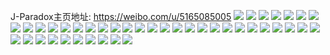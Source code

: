 J-Paradox主页地址: https://weibo.com/u/5165085005 
![](https://wx4.sinaimg.cn/mw2000/005DyayFly1h928vqykoej30wi1yc1kx.jpg) 
![](https://wx4.sinaimg.cn/mw2000/005DyayFly1h928vpyo53j32c0340x6p.jpg) 
![](https://wx4.sinaimg.cn/mw2000/005DyayFly1h928vr9iymj30u01hc4dg.jpg) 
![](https://wx4.sinaimg.cn/mw2000/005DyayFly1h88dachom3j31ui2gwe81.jpg) 
![](https://wx4.sinaimg.cn/mw2000/005DyayFly1h88dadm81bj30wg1loam3.jpg) 
![](https://wx4.sinaimg.cn/mw2000/005DyayFly1h88dad3zasj31rl2cy7wh.jpg) 
![](https://wx4.sinaimg.cn/mw2000/005DyayFly1h8291z2w24j30wg1m3wro.jpg) 
![](https://wx4.sinaimg.cn/mw2000/005DyayFly1h8291zh8j1j30wh1lk4ds.jpg) 
![](https://wx4.sinaimg.cn/mw2000/005DyayFly1h8291zwn6ej30wh1lu195.jpg) 
![](https://wx4.sinaimg.cn/mw2000/005DyayFly1h8291xz0ycj30wg1ls7fg.jpg) 
![](https://wx4.sinaimg.cn/mw2000/005DyayFly1h7w99zgi75j31sc2ds1kz.jpg) 
![](https://wx4.sinaimg.cn/mw2000/005DyayFly1h7w99xzy4nj30wi1ycn6t.jpg) 
![](https://wx4.sinaimg.cn/mw2000/005DyayFly1h7w9a0alffj320j2oykjl.jpg) 
![](https://wx4.sinaimg.cn/mw2000/005DyayFly1h7w9a173s4j323w2t0u0x.jpg) 
![](https://wx4.sinaimg.cn/mw2000/005DyayFly1h7w9a1womjj324u2uykjl.jpg) 
![](https://wx4.sinaimg.cn/mw2000/005DyayFly1h7w9a2dozxj30wh1lp4fn.jpg) 
![](https://wx4.sinaimg.cn/mw2000/005DyayFly1h7w9a2oyjaj30wh1lptnj.jpg) 
![](https://wx4.sinaimg.cn/mw2000/005DyayFly1h6mkofx2rij31wh2ja7wh.jpg) 
![](https://wx4.sinaimg.cn/mw2000/005DyayFly1h6mkofafxzj32282qz1kx.jpg) 
![](https://wx4.sinaimg.cn/mw2000/005DyayFly1h6mkogkurlj32322s3b29.jpg) 
![](https://wx4.sinaimg.cn/mw2000/005DyayFly1h6btm02clfj329v3151ky.jpg) 
![](https://wx4.sinaimg.cn/mw2000/005DyayFly1h6btlyun0pj323d2she81.jpg) 
![](https://wx4.sinaimg.cn/mw2000/005DyayFly1h6btm1eg15j326y2xu1ky.jpg) 
![](https://wx4.sinaimg.cn/mw2000/005DyayFly1h6btm2l8j1j32ai3207ai.jpg) 
![](https://wx4.sinaimg.cn/mw2000/005DyayFly1h5e32k32edj326l2wsb29.jpg) 
![](https://wx4.sinaimg.cn/mw2000/005DyayFly1h5e32lfpaej32c03407wi.jpg) 
![](https://wx4.sinaimg.cn/mw2000/005DyayFly1h5e32mrsfwj32472tl7wi.jpg) 
![](https://wx4.sinaimg.cn/mw2000/005DyayFly1h5e3375l3lj31sc2dskjl.jpg) 
![](https://wx4.sinaimg.cn/mw2000/005DyayFly1h5e338qx39j32c03407wi.jpg) 
![](https://wx4.sinaimg.cn/mw2000/005DyayFly1h5e339w4lyj329i30okjl.jpg) 
![](https://wx4.sinaimg.cn/mw2000/005DyayFly1h4sal2fw8mj31nc274kjl.jpg) 
![](https://wx4.sinaimg.cn/mw2000/005DyayFly1h4sal3yxzaj31za2n0kjl.jpg) 
![](https://wx4.sinaimg.cn/mw2000/005DyayFly1h4sal342h1j322b2r5x1v.jpg) 
![](https://wx4.sinaimg.cn/mw2000/005DyayFly1h4saqsxm2sj32ih2bxb29.jpg) 
![](https://wx4.sinaimg.cn/mw2000/005DyayFly1h4sasl1ttlj32c02c0e82.jpg) 
![](https://wx4.sinaimg.cn/mw2000/005DyayFly1h4gq72r7zwj31sc2dsu0x.jpg) 
![](https://wx4.sinaimg.cn/mw2000/005DyayFly1h4gq765m2fj31sc2dsnpd.jpg) 
![](https://wx4.sinaimg.cn/mw2000/005DyayFly1h4gq742tg1j31sc2dsx6p.jpg) 
![](https://wx4.sinaimg.cn/mw2000/005DyayFly1h3u4rz8drxj31yk2mvx6p.jpg) 
![](https://wx4.sinaimg.cn/mw2000/005DyayFly1h3u4s0ezhdj32bq34ahdu.jpg) 
![](https://wx4.sinaimg.cn/mw2000/005DyayFly1h3u4s1mmhpj328l2zlhdu.jpg) 
![](https://wx4.sinaimg.cn/mw2000/005DyayFly1h3u4s3mxllj315o2bi7wh.jpg) 
